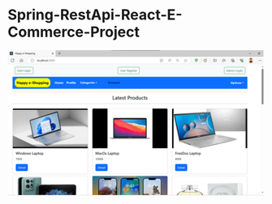 # Spring-RestApi-React-E-Commerce-Project

<p>
      <a >
    <img src="Project-Screenshots/1-home.png" style="max-width:100%;"> 
</a>

    
</p>
